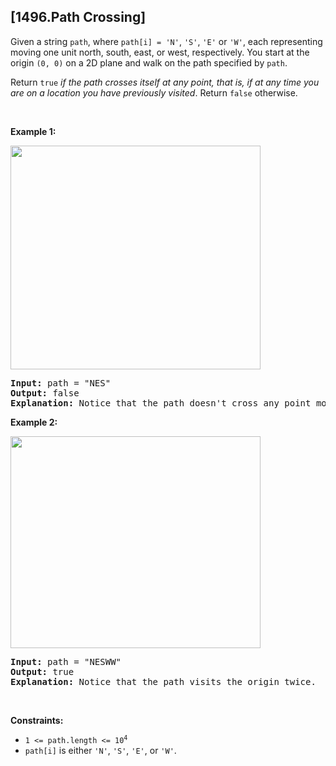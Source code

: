 ## [1496.Path Crossing]
<p>Given a string <code>path</code>, where <code>path[i] = &#39;N&#39;</code>, <code>&#39;S&#39;</code>, <code>&#39;E&#39;</code> or <code>&#39;W&#39;</code>, each representing moving one unit north, south, east, or west, respectively. You start at the origin <code>(0, 0)</code> on a 2D plane and walk on the path specified by <code>path</code>.</p>

<p>Return <code>true</code> <em>if the path crosses itself at any point, that is, if at any time you are on a location you have previously visited</em>. Return <code>false</code> otherwise.</p>

<p>&nbsp;</p>
<p><strong class="example">Example 1:</strong></p>
<img alt="" src="https://assets.leetcode.com/uploads/2020/06/10/screen-shot-2020-06-10-at-123929-pm.png" style="width: 400px; height: 358px;" />
<pre>
<strong>Input:</strong> path = &quot;NES&quot;
<strong>Output:</strong> false 
<strong>Explanation:</strong> Notice that the path doesn&#39;t cross any point more than once.
</pre>

<p><strong class="example">Example 2:</strong></p>
<img alt="" src="https://assets.leetcode.com/uploads/2020/06/10/screen-shot-2020-06-10-at-123843-pm.png" style="width: 400px; height: 339px;" />
<pre>
<strong>Input:</strong> path = &quot;NESWW&quot;
<strong>Output:</strong> true
<strong>Explanation:</strong> Notice that the path visits the origin twice.</pre>

<p>&nbsp;</p>
<p><strong>Constraints:</strong></p>

<ul>
	<li><code>1 &lt;= path.length &lt;= 10<sup>4</sup></code></li>
	<li><code>path[i]</code> is either <code>&#39;N&#39;</code>, <code>&#39;S&#39;</code>, <code>&#39;E&#39;</code>, or <code>&#39;W&#39;</code>.</li>
</ul>
